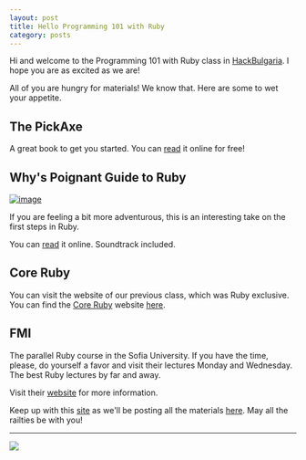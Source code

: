 ```yaml
---
layout: post
title: Hello Programming 101 with Ruby
category: posts
---
```


Hi and welcome to the Programming 101 with Ruby class in [HackBulgaria]. I hope
you are as excited as we are!

All of you are hungry for materials! We know that. Here are some to wet your
appetite.

## The PickAxe

A great book to get you started. You can [read][PickAxe] it online for free!

## Why's Poignant Guide to Ruby

[![image](http://mislav.uniqpath.com/poignant-guide/images/2007-cover-open.jpg)][why]

If you are feeling a bit more adventurous, this is an interesting take on the
first steps in Ruby.

You can [read][why] it online. Soundtrack included.

## Core Ruby

You can visit the website of our previous class, which was Ruby exclusive. You
can find the [Core Ruby] website [here][Core Ruby].

## FMI

The parallel Ruby course in the Sofia University. If you have the time, please,
do yourself a favor and visit their lectures Monday and Wednesday. The best
Ruby lectures by far and away.

Visit their [website][fmi] for more information.

Keep up with this [site] as we'll be posting all the materials [here][site]. May all
the railties be with you!

---

<img class="inline" src="http://poignant.guide/images/the.foxes-4c.png">

[PickAxe]: http://ruby-doc.com/docs/ProgrammingRuby/
[why]: http://poignant.guide
[fmi]: http://fmi.ruby.bg/
[HackBulgaria]: https://hackbulgaria.com
[Core Ruby]: http://ruby2014.hackbulgaria.com
[site]: http://rails.hackbulgaria.com

